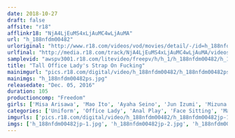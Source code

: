 ```yaml
---
date: 2018-10-27
draft: false
affsite: "r18"
afflinkr18: "NjA4LjEuMS4xLjAuMC4wLjAuMA"
url: "h_188nfdm00482"
urloriginal: "http://www.r18.com/videos/vod/movies/detail/-/id=h_188nfdm00482"
urlfinal: "http://media.r18.com/track/NjA4LjEuMS4xLjAuMC4wLjAuMA/videos/vod/movies/detail/-/id=h_188nfdm00482"
samplevid: "awspv3001.r18.com/litevideo/freepv/h/h_1/h_188nfdm00482/h_188nfdm00482_dmb_w.mp4"
title: "Tall Office Lady's Strap On Fucking"
mainimgurl: "pics.r18.com/digital/video/h_188nfdm00482/h_188nfdm00482ps.jpg"
mainimgs: "h_188nfdm00482ps.jpg"
releasedate: "Dec. 05, 2016"
duration: 105
productioncomp: "Freedom"
girls: ['Misa Arisawa', 'Mao Ito', 'Ayaha Seino', 'Jun Izumi', 'Mizuna Wakatsuki', 'Mizuki Saionji']
categories: ['Uniform', 'Office Lady', 'Anal Play', 'Face Sitting', 'Masochist Man', 'Hi-Def']
imgurls: ['pics.r18.com/digital/video/h_188nfdm00482/h_188nfdm00482jp-1.jpg', 'pics.r18.com/digital/video/h_188nfdm00482/h_188nfdm00482jp-2.jpg', 'pics.r18.com/digital/video/h_188nfdm00482/h_188nfdm00482jp-3.jpg', 'pics.r18.com/digital/video/h_188nfdm00482/h_188nfdm00482jp-4.jpg', 'pics.r18.com/digital/video/h_188nfdm00482/h_188nfdm00482jp-5.jpg', 'pics.r18.com/digital/video/h_188nfdm00482/h_188nfdm00482jp-6.jpg', 'pics.r18.com/digital/video/h_188nfdm00482/h_188nfdm00482jp-7.jpg', 'pics.r18.com/digital/video/h_188nfdm00482/h_188nfdm00482jp-8.jpg', 'pics.r18.com/digital/video/h_188nfdm00482/h_188nfdm00482jp-9.jpg', 'pics.r18.com/digital/video/h_188nfdm00482/h_188nfdm00482jp-10.jpg', 'pics.r18.com/digital/video/h_188nfdm00482/h_188nfdm00482jp-11.jpg', 'pics.r18.com/digital/video/h_188nfdm00482/h_188nfdm00482jp-12.jpg', 'pics.r18.com/digital/video/h_188nfdm00482/h_188nfdm00482jp-13.jpg', 'pics.r18.com/digital/video/h_188nfdm00482/h_188nfdm00482jp-14.jpg', 'pics.r18.com/digital/video/h_188nfdm00482/h_188nfdm00482jp-15.jpg', 'pics.r18.com/digital/video/h_188nfdm00482/h_188nfdm00482jp-16.jpg', 'pics.r18.com/digital/video/h_188nfdm00482/h_188nfdm00482jp-17.jpg', 'pics.r18.com/digital/video/h_188nfdm00482/h_188nfdm00482jp-18.jpg', 'pics.r18.com/digital/video/h_188nfdm00482/h_188nfdm00482jp-19.jpg', 'pics.r18.com/digital/video/h_188nfdm00482/h_188nfdm00482jp-20.jpg']
imgs: ['h_188nfdm00482jp-1.jpg', 'h_188nfdm00482jp-2.jpg', 'h_188nfdm00482jp-3.jpg', 'h_188nfdm00482jp-4.jpg', 'h_188nfdm00482jp-5.jpg', 'h_188nfdm00482jp-6.jpg', 'h_188nfdm00482jp-7.jpg', 'h_188nfdm00482jp-8.jpg', 'h_188nfdm00482jp-9.jpg', 'h_188nfdm00482jp-10.jpg', 'h_188nfdm00482jp-11.jpg', 'h_188nfdm00482jp-12.jpg', 'h_188nfdm00482jp-13.jpg', 'h_188nfdm00482jp-14.jpg', 'h_188nfdm00482jp-15.jpg', 'h_188nfdm00482jp-16.jpg', 'h_188nfdm00482jp-17.jpg', 'h_188nfdm00482jp-18.jpg', 'h_188nfdm00482jp-19.jpg', 'h_188nfdm00482jp-20.jpg']
---
```


